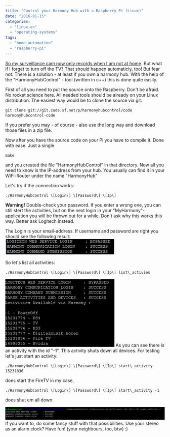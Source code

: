 ```yaml
---
title: "Control your Harmony Hub with a Raspberry Pi (Linux)"
date: "2016-01-15"
categories: 
  - "linux-en"
  - "operating-systems"
tags: 
  - "home-automation"
  - "raspberry-pi"
---
```


[So my surveillance cam now only records when I am not at home](http://dotnet.work/2016/01/automate-your-synology-surveillancestation-with-some-simple-linux-commands/). But what if I forget to turn off the TV? That should happen automaticly, too! But fear not: There is a solution - at least if you own a harmony hub. With the help of the "HarmonyHubControl" - tool (written in c++) this is done quite easily.

First of all you need to put the source onto the Raspberry. Don't be afraid. No rocket science here. All needed tools should be already on your Linux distribution. The easiest way would be to clone the source via git:
```
git clone git://git.code.sf.net/p/harmonyhubcontrol/code harmonyhubcontrol-code
```

If you prefer you may - of course - also use the long way and download those files in a zip file.

Now after you have the source code on your Pi you have to compile it. Done with ease. Just a single

```
make
```

and you created the file "HarmonyHubControl" in that directory. Now all you need to know is the IP-address from your hub. You usually can find it in your WiFi-Router under the name "HarmonyHub"

Let's try if the connection works:

```
./HarmonyHubControl \[Login\] \[Password\] \[Ip\]
```

**Warning!** Double-check your password. If you enter a wrong one, you can still stert the activities, but on the next login in your "MyHarmony"-application you will be thrown out for a while. Don't ask why this works this way. Better ask Logitech instead.

The Login is your email-address. If username and password are right you should see the following result: [![hh1](images/hh1.png)](http://dotnet.work/wp-content/uploads/2016/01/hh1.png)

So let's list all activities:
```
./HarmonyHubControl \[Login\] \[Password\] \[Ip\] list\_activies
```

[![HH2](images/HH2.png)](http://dotnet.work/wp-content/uploads/2016/01/HH2.png) As you can see there is an activity with the id "-1". This activity shuts down all devices. For testing let's just start an activity:
```
./HarmonyHubControl \[Login\] \[Password\] \[Ip\] start\_activity 15231836
```

does start the FireTV in my case,
```
./HarmonyHubControl \[Login\] \[Password\] \[Ip\] start\_activity -1
```

does shut em all down.

[![hh3](images/hh3-1.png)](http://dotnet.work/wp-content/uploads/2016/01/hh3-1.png) If you want to, do some fancy stuff with that possibilities. Use your stereo as an alarm clock? Have fun! (your neighbours, too, btw) :)
